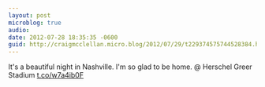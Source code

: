 ```yaml
---
layout: post
microblog: true
audio: 
date: 2012-07-28 18:35:35 -0600
guid: http://craigmcclellan.micro.blog/2012/07/29/t229374575744528384.html
---
```

It's a beautiful night in Nashville. I'm so glad to be home.   @ Herschel Greer Stadium [t.co/w7a4ib0F](http://t.co/w7a4ib0F)

